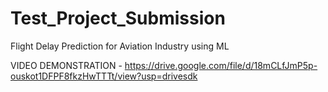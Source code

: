 # Test_Project_Submission
Flight Delay Prediction for Aviation Industry using ML

VIDEO DEMONSTRATION - https://drive.google.com/file/d/18mCLfJmP5p-ouskot1DFPF8fkzHwTTTt/view?usp=drivesdk

